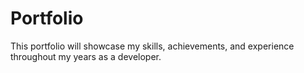# Portfolio
This portfolio will showcase my skills, achievements, and experience throughout my years as a developer.
